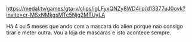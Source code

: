https://medal.tv/games/gta-v/clips/igLFyxQNZy8WD4iip/d13377uJ0ovk?invite=cr-MSxNMkgsMTc5Njg2MTUyLA


Há 4 ou 5 meses que ando com a mascara do alien porque nao consigo tirar e meter outra. Vou a loja de mascaras e isto acontece sempre.
